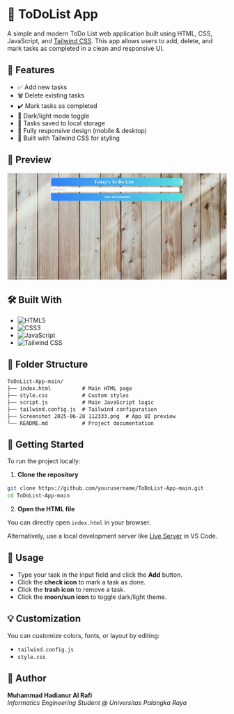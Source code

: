 # 📝 ToDoList App

A simple and modern ToDo List web application built using HTML, CSS, JavaScript, and [Tailwind CSS](https://tailwindcss.com/). This app allows users to add, delete, and mark tasks as completed in a clean and responsive UI.

## 🚀 Features

- ✅ Add new tasks  
- 🗑️ Delete existing tasks  
- ✔️ Mark tasks as completed  
- 🌙 Dark/light mode toggle  
- 🔄 Tasks saved to local storage  
- 📱 Fully responsive design (mobile & desktop)  
- 🎨 Built with Tailwind CSS for styling  

## 📸 Preview

![ToDoList App Screenshot](./assets/Screenshot.png)

## 🛠️ Built With

- ![HTML5](https://img.shields.io/badge/HTML5-E34F26?style=for-the-badge&logo=html5&logoColor=white)
- ![CSS3](https://img.shields.io/badge/CSS3-1572B6?style=for-the-badge&logo=css3&logoColor=white)
- ![JavaScript](https://img.shields.io/badge/JavaScript-F7DF1E?style=for-the-badge&logo=javascript&logoColor=black)
- ![Tailwind CSS](https://img.shields.io/badge/Tailwind%20CSS-38B2AC?style=for-the-badge&logo=tailwind-css&logoColor=white)

## 📂 Folder Structure

```
ToDoList-App-main/
├── index.html          # Main HTML page
├── style.css           # Custom styles
├── script.js           # Main JavaScript logic
├── tailwind.config.js  # Tailwind configuration
├── Screenshot 2025-06-28 112333.png  # App UI preview
└── README.md           # Project documentation
```

## 🔧 Getting Started

To run the project locally:

1. **Clone the repository**

```bash
git clone https://github.com/yourusername/ToDoList-App-main.git
cd ToDoList-App-main
```

2. **Open the HTML file**

You can directly open `index.html` in your browser.

Alternatively, use a local development server like [Live Server](https://marketplace.visualstudio.com/items?itemName=ritwickdey.LiveServer) in VS Code.

## 📌 Usage

- Type your task in the input field and click the **Add** button.
- Click the **check icon** to mark a task as done.
- Click the **trash icon** to remove a task.
- Click the **moon/sun icon** to toggle dark/light theme.

## 💡 Customization

You can customize colors, fonts, or layout by editing:

- `tailwind.config.js`
- `style.css`

## 🙋 Author

**Muhammad Hadianur Al Rafi**  
*Informatics Engineering Student @ Universitas Palangka Raya*  
